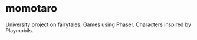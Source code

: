 # momotaro
University project on fairytales.
Games using Phaser. 
Characters inspired by Playmobils.
